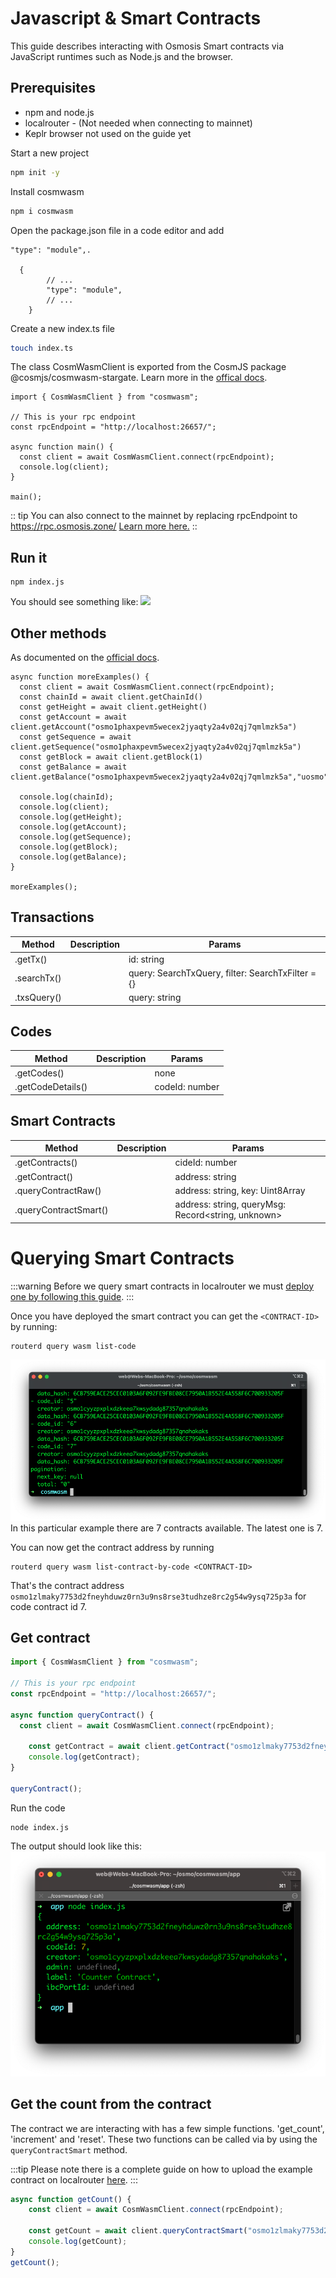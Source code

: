 # Javascript & Smart Contracts
This guide describes interacting with Osmosis Smart contracts via JavaScript runtimes such as Node.js and the browser.

## Prerequisites
- npm and node.js
- localrouter - (Not needed when connecting to mainnet)
- Keplr browser not used on the guide yet

Start a new project
```bash
npm init -y
```
Install cosmwasm
```bash
npm i cosmwasm
```

Open the package.json file in a code editor and add 
```json=
"type": "module",.

  {
        // ...
        "type": "module",
        // ...
    }
```


Create a new index.ts file
```bash
touch index.ts
```

The class CosmWasmClient is exported from the CosmJS package @cosmjs/cosmwasm-stargate. Learn more in the [offical docs](https://cosmwasm.github.io/CosmWasmJS/clients/reading/CosmWasmClient.html).

```javascript=
import { CosmWasmClient } from "cosmwasm";

// This is your rpc endpoint
const rpcEndpoint = "http://localhost:26657/";

async function main() {
  const client = await CosmWasmClient.connect(rpcEndpoint);
  console.log(client);
}

main();
```

:: tip
You can also connect to the mainnet by replacing rpcEndpoint to https://rpc.osmosis.zone/ [Learn more here.](../networks/)
::

## Run it

```
npm index.js
```

You should see something like:
![](https://hackmd.io/_uploads/BJSUggXD9.png)

## Other methods
As documented on the [official docs](https://cosmwasm.github.io/CosmWasmJS/clients/reading/CosmWasmClient.html#available-methods).

```javascript=
async function moreExamples() {
  const client = await CosmWasmClient.connect(rpcEndpoint);
  const chainId = await client.getChainId()
  const getHeight = await client.getHeight()
  const getAccount = await client.getAccount("osmo1phaxpevm5wecex2jyaqty2a4v02qj7qmlmzk5a")
  const getSequence = await client.getSequence("osmo1phaxpevm5wecex2jyaqty2a4v02qj7qmlmzk5a")
  const getBlock = await client.getBlock(1)
  const getBalance = await client.getBalance("osmo1phaxpevm5wecex2jyaqty2a4v02qj7qmlmzk5a","uosmo")

  console.log(chainId);
  console.log(client);
  console.log(getHeight);
  console.log(getAccount);
  console.log(getSequence);
  console.log(getBlock);
  console.log(getBalance);
}

moreExamples();
```

## Transactions

| Method | Description | Params |
| -------- | -------- | -------- |
| .getTx()     |      | id: string     |
| .searchTx()  |      | query: SearchTxQuery, filter: SearchTxFilter = {}     |
| .txsQuery()  |      | query: string     |


## Codes
| Method | Description | Params |
| -------- | -------- | -------- |
| .getCodes()     |      | none     |
| .getCodeDetails()  |      | codeId: number     |


## Smart Contracts
| Method | Description | Params |
| -------- | -------- | -------- |
| .getContracts()        |      | cideId: number     |
| .getContract()         |      | address: string    |
| .queryContractRaw()    |      | address: string, key: Uint8Array    |
| .queryContractSmart()  |      | address: string, queryMsg: Record<string, unknown>    |


# Querying Smart Contracts

:::warning
Before we query smart contracts in localrouter we must [deploy one by following this guide](local/localrouter.md). 
:::

Once you have deployed the smart contract you can get the `<CONTRACT-ID>` by running:

```
routerd query wasm list-code
```

![](../assets/contracts-list.png)
In this particular example there are 7 contracts available. The latest one is 7.

You can now get the contract address by running

```
routerd query wasm list-contract-by-code <CONTRACT-ID>

```



That's the contract address `osmo1zlmaky7753d2fneyhduwz0rn3u9ns8rse3tudhze8rc2g54w9ysq725p3a` for code contract id 7.

## Get contract 
```javascript
import { CosmWasmClient } from "cosmwasm";

// This is your rpc endpoint
const rpcEndpoint = "http://localhost:26657/";

async function queryContract() {
  const client = await CosmWasmClient.connect(rpcEndpoint);
 
    const getContract = await client.getContract("osmo1zlmaky7753d2fneyhduwz0rn3u9ns8rse3tudhze8rc2g54w9ysq725p3a")
    console.log(getContract);
}

queryContract();

```

Run the code
```
node index.js
```
The output should look like this:
![](contract_details.png)

## Get the count from the contract
The contract we are interacting with has a few simple functions. 'get_count', 'increment' and 'reset'. These two functions can be called via by using the `queryContractSmart` method. 

:::tip
Please note there is a complete guide on how to upload the example contract on localrouter [here](./local/localrouter.md).
:::

```javascript
async function getCount() {
    const client = await CosmWasmClient.connect(rpcEndpoint);

    const getCount = await client.queryContractSmart("osmo1zlmaky7753d2fneyhduwz0rn3u9ns8rse3tudhze8rc2g54w9ysq725p3a",{ "get_count": {}})
    console.log(getCount);
}
getCount();

```
